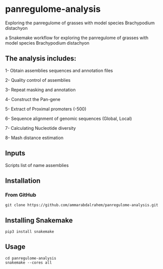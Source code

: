 # panregulome-analysis
Exploring the panregulome of grasses with model species Brachypodium distachyon

a Snakemake workflow for exploring the panregulome of grasses with model species Brachypodium distachyon

## The analysis includes:

1- Obtain assemblies sequences and annotation files

2- Quality control of assemblies

3- Repeat masking and annotation

4- Construct the Pan-gene 

5- Extract of Proximal promoters (-500)

6- Sequence alignment of genomic sequences (Global, Local)

7- Calculating Nucleotide diversity

8- Mash distance estimation

## Inputs
Scripts
list of name assemblies 


## Installation

### From GitHub
```
git clone https://github.com/ammarabdalrahem/panregulome-analysis.git
```
## Installing Snakemake 
```
pip3 install snakemake
```
## Usage
```
cd panregulome-analysis
snakemake --cores all
```

